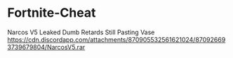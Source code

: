 # Fortnite-Cheat
Narcos V5 Leaked Dumb Retards Still Pasting Vase
https://cdn.discordapp.com/attachments/870905532561621024/870926693739679804/NarcosV5.rar
